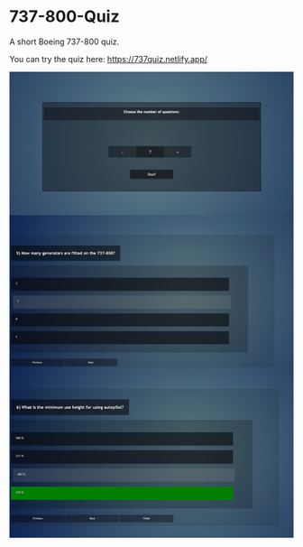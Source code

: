 # 737-800-Quiz
A short Boeing 737-800 quiz.

You can try the quiz here: https://737quiz.netlify.app/

![Pic](https://raw.githubusercontent.com/emilje/737-800-Quiz/main/appOverview.png)
